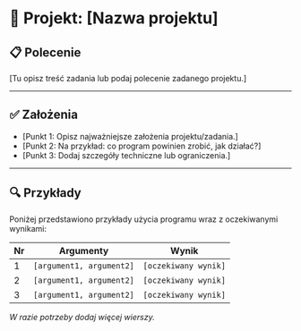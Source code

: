 # 📘 Projekt: [Nazwa projektu]

## 📋 Polecenie

[Tu opisz treść zadania lub podaj polecenie zadanego projektu.]

---

## ✅ Założenia

- [Punkt 1: Opisz najważniejsze założenia projektu/zadania.]
- [Punkt 2: Na przykład: co program powinien zrobić, jak działać?]
- [Punkt 3: Dodaj szczegóły techniczne lub ograniczenia.]

---

## 🔍 Przykłady

Poniżej przedstawiono przykłady użycia programu wraz z oczekiwanymi wynikami:

| Nr  | Argumenty                | Wynik                |
| --- | ------------------------ | -------------------- |
| 1   | `[argument1, argument2]` | `[oczekiwany wynik]` |
| 2   | `[argument1, argument2]` | `[oczekiwany wynik]` |
| 3   | `[argument1, argument2]` | `[oczekiwany wynik]` |

_W razie potrzeby dodaj więcej wierszy._
